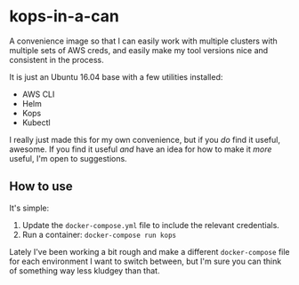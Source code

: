 # kops-in-a-can

A convenience image so that I can easily work with multiple clusters with multiple sets of AWS creds, and easily make my tool versions nice and consistent in the process.

It is just an Ubuntu 16.04 base with a few utilities installed:
* AWS CLI
* Helm
* Kops
* Kubectl

I really just made this for my own convenience, but if you *do* find it useful, awesome. If you find it useful *and* have an idea for how to make it *more* useful, I'm open to suggestions.

## How to use

It's simple: 

1. Update the `docker-compose.yml` file to include the relevant credentials.
2. Run a container: `docker-compose run kops`

Lately I've been working a bit rough and make a different `docker-compose` file for each environment I want to switch between, but I'm sure you can think of something way less kludgey than that.
